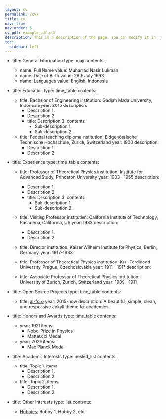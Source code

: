 ```yaml
---
layout: cv
permalink: /cv/
title: cv
nav: true
nav_order: 5
cv_pdf: example_pdf.pdf
description: This is a description of the page. You can modify it in '_pages/cv.md'. You can also change or remove the top pdf download button.
toc:
  sidebar: left
---
```

- title: General Information
  type: map
  contents:
    - name: Full Name
      value: Muhamad Nasir Lukman
    - name: Date of Birth
      value: 26th July 1993
    - name: Languages
      value: English, Indonesia

- title: Education
  type: time_table
  contents:
    - title: Bachelor of Engineering
      institution: Gadjah Mada University, Indonesia
      year: 2015
      description:
        - Description 1.
        - Description 2.
        - title: Description 3.
          contents:
            - Sub-description 1.
            - Sub-description 2.
    - title: Federal teaching diploma
      institution: Eidgenössische Technische Hochschule, Zurich, Switzerland
      year: 1900
      description:
        - Description 1.
        - Description 2.

- title: Experience
  type: time_table
  contents:
    - title: Professor of Theoretical Physics
      institution: Institute for Advanced Study, Princeton University
      year: 1933 - 1955
      description:
        - Description 1.
        - Description 2.
        - title: Description 3.
          contents:
            - Sub-description 1.
            - Sub-description 2.
    - title: Visiting Professor
      institution: California Institute of Technology, Pasadena, California, US
      year: 1933
      description:
        - Description 1.
        - Description 2.

    - title: Director
      institution: Kaiser Wilhelm Institute for Physics, Berlin, Germany.
      year: 1917-1933

    - title: Professor of Theoretical Physics
      institution: Karl-Ferdinand University, Prague, Czechoslovakia
      year: 1911 - 1917
      description:

    - title: Associate Professor of Theoretical Physics
      institution: University of Zurich, Zurich, Switzerland
      year: 1909 - 1911

- title: Open Source Projects
  type: time_table
  contents:
    - title: <a href="https://github.com/alshedivat/al-folio">al-folio</a>
      year: 2015-now
      description: A beautiful, simple, clean, and responsive Jekyll theme for academics.

- title: Honors and Awards
  type: time_table
  contents:
    - year: 1921
      items:
        - Nobel Prize in Physics
        - Matteucci Medal
    - year: 2029
      items:
        - Max Planck Medal

- title: Academic Interests
  type: nested_list
  contents:
    - title: Topic 1.
      items:
        - Description 1.
        - Description 2.
    - title: Topic 2.
      items:
        - Description 1.
        - Description 2.

- title: Other Interests
  type: list
  contents:
    - <u>Hobbies:</u> Hobby 1, Hobby 2, etc.
